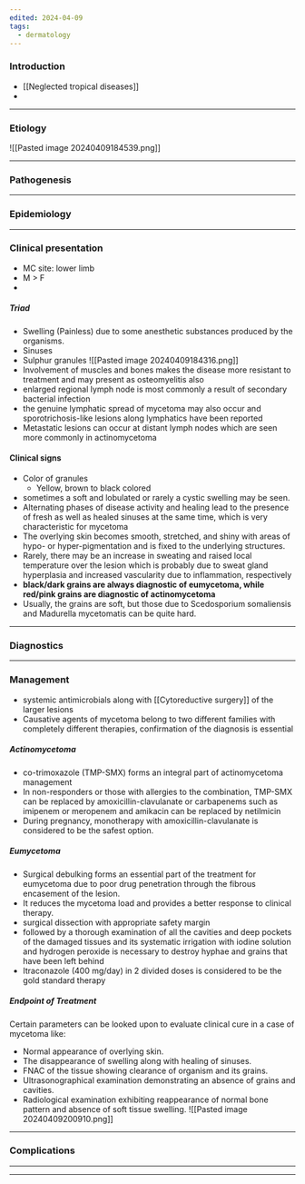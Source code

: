 ```yaml
---
edited: 2024-04-09
tags:
  - dermatology
---
```

### Introduction
- [[Neglected tropical diseases]]
- 

---
### Etiology

![[Pasted image 20240409184539.png]]

---
### Pathogenesis


----
### Epidemiology


---
### Clinical presentation  
- MC site: lower limb
- M > F
- 
##### Triad
- Swelling (Painless) due to some anesthetic substances produced by the organisms.
- Sinuses
- Sulphur granules 
![[Pasted image 20240409184316.png]]
- Involvement of muscles and bones makes the disease more resistant to treatment and may present as osteomyelitis also
- enlarged regional lymph node is most commonly a result of secondary bacterial infection
- the genuine lymphatic spread of mycetoma may also occur and sporotrichosis-like lesions along lymphatics have been reported
- Metastatic lesions can occur at distant lymph nodes which are seen more commonly in actinomycetoma
#### Clinical signs
- Color of granules
	- Yellow, brown to black colored
- sometimes a soft and lobulated or rarely a cystic swelling may be seen.
- Alternating phases of disease activity and healing lead to the presence of fresh as well as healed sinuses at the same time, which is very characteristic for mycetoma
- The overlying skin becomes smooth, stretched, and shiny with areas of hypo- or hyper-pigmentation and is fixed to the underlying structures.
- Rarely, there may be an increase in sweating and raised local temperature over the lesion which is probably due to sweat gland hyperplasia and increased vascularity due to inflammation, respectively
- **black/dark grains are always diagnostic of eumycetoma, while red/pink grains are diagnostic of actinomycetoma**
- Usually, the grains are soft, but those due to Scedosporium somaliensis and Madurella mycetomatis can be quite hard.
---
### Diagnostics


---
### Management
- systemic antimicrobials along with [[Cytoreductive surgery]] of the larger lesions
- Causative agents of mycetoma belong to two different families with completely different therapies, confirmation of the diagnosis is essential

##### Actinomycetoma 
- co-trimoxazole (TMP-SMX) forms an integral part of actinomycetoma management
- In non-responders or those with allergies to the combination, TMP-SMX can be replaced by amoxicillin-clavulanate or carbapenems such as imipenem or meropenem and amikacin can be replaced by netilmicin
- During pregnancy, monotherapy with amoxicillin-clavulanate is considered to be the safest option.

##### Eumycetoma
- Surgical debulking forms an essential part of the treatment for eumycetoma due to poor drug penetration through the fibrous encasement of the lesion.
- It reduces the mycetoma load and provides a better response to clinical therapy.
- surgical dissection with appropriate safety margin 
- followed by a thorough examination of all the cavities and deep pockets of the damaged tissues and its systematic irrigation with iodine solution and hydrogen peroxide is necessary to destroy hyphae and grains that have been left behind
- Itraconazole (400 mg/day) in 2 divided doses is considered to be the gold standard therapy
##### Endpoint of Treatment
Certain parameters can be looked upon to evaluate clinical cure in a case of mycetoma like: 
- Normal appearance of overlying skin.
- The disappearance of swelling along with healing of sinuses.
- FNAC of the tissue showing clearance of organism and its grains.
- Ultrasonographical examination demonstrating an absence of grains and cavities.
- Radiological examination exhibiting reappearance of normal bone pattern and absence of soft tissue swelling.
![[Pasted image 20240409200910.png]]
---

### Complications


---


---
